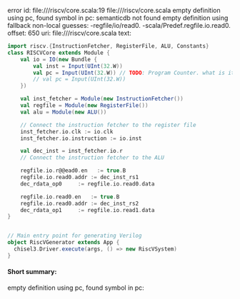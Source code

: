 error id: file://<WORKSPACE>/riscv/core.scala:19
file://<WORKSPACE>/riscv/core.scala
empty definition using pc, found symbol in pc: 
semanticdb not found
empty definition using fallback
non-local guesses:
	 -regfile/io/read0.
	 -scala/Predef.regfile.io.read0.
offset: 650
uri: file://<WORKSPACE>/riscv/core.scala
text:
```scala
import riscv.{InstructionFetcher, RegisterFile, ALU, Constants}
class RISCVCore extends Module {
	val io = IO(new Bundle {
		val inst = Input(UInt(32.W))
		val pc = Input(UInt(32.W)) // TODO: Program Counter. what is its size? 32 bits? is it necessary in chisel?
		// val pc = Input(UInt(32.W))
	})

	val inst_fetcher = Module(new InstructionFetcher())	
	val regfile = Module(new RegisterFile())
	val alu = Module(new ALU())

	// Connect the instruction fetcher to the register file
	inst_fetcher.io.clk := io.clk
	inst_fetcher.io.instruction := io.inst

	val dec_inst = inst_fetcher.io.r
	// Connect the instruction fetcher to the ALU

	regfile.io.r@@ead0.en   := true.B
	regfile.io.read0.addr := dec_inst_rs1
	dec_rdata_op0     := regfile.io.read0.data

	regfile.io.read0.en   := true.B
	regfile.io.read0.addr := dec_inst_rs2
	dec_rdata_op1     := regfile.io.read1.data
}


// Main entry point for generating Verilog
object RiscVGenerator extends App {
  chisel3.Driver.execute(args, () => new RiscVSystem)
}
```


#### Short summary: 

empty definition using pc, found symbol in pc: 